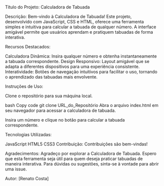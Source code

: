 Título do Projeto: Calculadora de Tabuada

Descrição:
Bem-vindo à Calculadora de Tabuada! Este projeto, desenvolvido com JavaScript, CSS e HTML, oferece uma ferramenta simples e intuitiva para calcular a tabuada de qualquer número. A interface amigável permite que usuários aprendam e pratiquem tabuadas de forma interativa.

Recursos Destacados:

Calculadora Dinâmica: Insira qualquer número e obtenha instantaneamente a tabuada correspondente.
Design Responsivo: Layout amigável que se adapta a diferentes dispositivos para uma experiência consistente.
Interatividade: Botões de navegação intuitivos para facilitar o uso, tornando o aprendizado das tabuadas mais envolvente.

Instruções de Uso:

Clone o repositório para sua máquina local.

bash
Copy code
git clone URL_do_Repositório
Abra o arquivo index.html em seu navegador para acessar a calculadora de tabuada.

Insira um número e clique no botão para calcular a tabuada correspondente.

Tecnologias Utilizadas:

JavaScript
HTML5
CSS3
Contribuição:
Contribuições são bem-vindas!

Agradecimentos:
Agradeço por explorar a Calculadora de Tabuada. Espero que esta ferramenta seja útil para quem deseja praticar tabuadas de maneira interativa. Para dúvidas ou sugestões, sinta-se à vontade para abrir uma issue.

Autor:
[Renato Costa]
